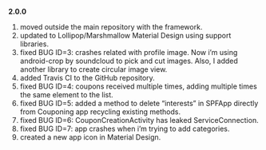 **2.0.0**

1. moved outside the main repository with the framework.
2. updated to Lollipop/Marshmallow Material Design using support libraries.
3. fixed BUG ID=3: crashes related with profile image. Now i’m using android-crop by soundcloud to pick and cut images. Also, I added another library to create circular image view.
4. added Travis CI to the GitHub repository.
5. fixed BUG ID=4: coupons received multiple times, adding multiple
times the same element to the list.
6. fixed BUG ID=5: added a method to delete “interests” in SPFApp directly from Couponing app recycling existing methods.
7. fixed BUG ID=6: CouponCreationActivity has leaked ServiceConnection.
8. fixed BUG ID=7: app crashes when i’m trying to add categories.
9. created a new app icon in Material Design.
